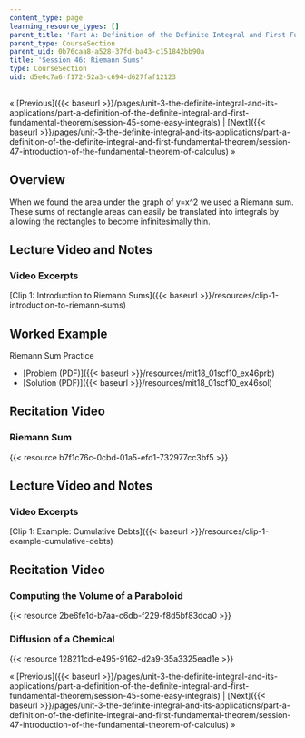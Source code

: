```yaml
---
content_type: page
learning_resource_types: []
parent_title: 'Part A: Definition of the Definite Integral and First Fundamental Theorem'
parent_type: CourseSection
parent_uid: 0b76caa8-a528-37fd-ba43-c151842bb90a
title: 'Session 46: Riemann Sums'
type: CourseSection
uid: d5e0c7a6-f172-52a3-c694-d627faf12123
---
```


« [Previous]({{< baseurl >}}/pages/unit-3-the-definite-integral-and-its-applications/part-a-definition-of-the-definite-integral-and-first-fundamental-theorem/session-45-some-easy-integrals) | [Next]({{< baseurl >}}/pages/unit-3-the-definite-integral-and-its-applications/part-a-definition-of-the-definite-integral-and-first-fundamental-theorem/session-47-introduction-of-the-fundamental-theorem-of-calculus) »

Overview
--------

When we found the area under the graph of y=x^2 we used a Riemann sum. These sums of rectangle areas can easily be translated into integrals by allowing the rectangles to become infinitesimally thin.

Lecture Video and Notes
-----------------------

### Video Excerpts

[Clip 1: Introduction to Riemann Sums]({{< baseurl >}}/resources/clip-1-introduction-to-riemann-sums)

Worked Example
--------------

Riemann Sum Practice

*   [Problem (PDF)]({{< baseurl >}}/resources/mit18_01scf10_ex46prb)
*   [Solution (PDF)]({{< baseurl >}}/resources/mit18_01scf10_ex46sol)

Recitation Video
----------------

### Riemann Sum

{{< resource b7f1c76c-0cbd-01a5-efd1-732977cc3bf5 >}}

Lecture Video and Notes
-----------------------

### Video Excerpts

[Clip 1: Example: Cumulative Debts]({{< baseurl >}}/resources/clip-1-example-cumulative-debts)

Recitation Video
----------------

### Computing the Volume of a Paraboloid

{{< resource 2be6fe1d-b7aa-c6db-f229-f8d5bf83dca0 >}}

### Diffusion of a Chemical

{{< resource 128211cd-e495-9162-d2a9-35a3325ead1e >}}

« [Previous]({{< baseurl >}}/pages/unit-3-the-definite-integral-and-its-applications/part-a-definition-of-the-definite-integral-and-first-fundamental-theorem/session-45-some-easy-integrals) | [Next]({{< baseurl >}}/pages/unit-3-the-definite-integral-and-its-applications/part-a-definition-of-the-definite-integral-and-first-fundamental-theorem/session-47-introduction-of-the-fundamental-theorem-of-calculus) »